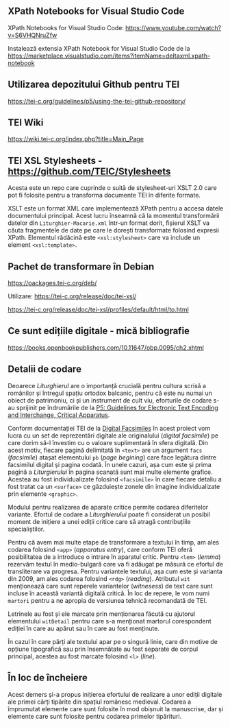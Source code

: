 ## XPath Notebooks for Visual Studio Code

XPath Notebooks for Visual Studio Code: https://www.youtube.com/watch?v=S6VHQNruZfw

Instalează extensia XPath Notebook for Visual Studio Code de la https://marketplace.visualstudio.com/items?itemName=deltaxml.xpath-notebook

## Utilizarea depozitului Github pentru TEI

https://tei-c.org/guidelines/p5/using-the-tei-github-repository/

## TEI Wiki

https://wiki.tei-c.org/index.php?title=Main_Page

## TEI XSL Stylesheets - https://github.com/TEIC/Stylesheets

Acesta este un repo care cuprinde o suită de stylesheet-uri XSLT 2.0 care pot fi folosite pentru a transforma documente TEI în diferite formate.

XSLT este un format XML care implementează XPath pentru a accesa datele documentului principal. Acest lucru înseamnă că la momentul transformării datelor din `Liturghier-Macarie.xml` într-un format dorit, fișierul XSLT va căuta fragmentele de date pe care le dorești transformate folosind expresii XPath. Elementul rădăcină este `<xsl:stylesheet>` care va include un element `<xsl:template>`.

## Pachet de transformare în Debian

https://packages.tei-c.org/deb/

Utilizare: https://tei-c.org/release/doc/tei-xsl/

https://tei-c.org/release/doc/tei-xsl/profiles/default/html/to.html

## Ce sunt edițiile digitale - mică bibliografie

https://books.openbookpublishers.com/10.11647/obp.0095/ch2.xhtml

## Detalii de codare

Deoarece *Liturghierul* are o importanță crucială pentru cultura scrisă a românilor și întregul spațiu ortodox balcanic, pentru că este nu numai un obiect de patrimoniu, ci și un instrument de cult viu, eforturile de codare s-au sprijinit pe îndrumările de la [P5: Guidelines for Electronic Text Encoding and Interchange, Critical Apparatus](https://www.tei-c.org/release/doc/tei-p5-doc/en/html/TC.html).

Conform documentației TEI de la [Digital Facsimiles](https://www.tei-c.org/release/doc/tei-p5-doc/en/html/PH.html#PHFAX) în acest proiect vom lucra cu un set de reprezentări digitale ale originalului (*digital facsimile*) pe care dorim să-l învestim cu o valoare suplimentară în sfera digitală.
Din acest motiv, fiecare pagină delimitată în `<text>` are un argument `facs` (*facsimile*) atașat elementului `pb` (*page begining*) care face legătura dintre facsimilul digital și pagina codată. În unele cazuri, așa cum este și prima pagină a *Liturgierului* în pagina scanată sunt mai multe elemente grafice. Acestea au fost individualizate folosind `<facsimile>` în care fiecare detaliu a fost tratat ca un `<surface>` ce găzduiește zonele din imagine individualizate prin elemente `<graphic>`.

Modulul pentru realizarea de aparate critice permite codarea diferitelor variante. Efortul de codare a *Liturghierului* poate fi considerat un posibil moment de inițiere a unei ediții critice care să atragă contribuțiile specialiștilor.

Pentru că avem mai multe etape de transformare a textului în timp, am ales codarea folosind `<app>` (*apparatus entry*), care conform TEI oferă posibilitatea de a introduce o intrare în aparatul critic. Pentru `<lem>` (*lemma*) rezervăm textul în medio-bulgară care va fi adăugat pe măsură ce efortul de transliterare va progresa. Pentru variantele textului, așa cum este și varianta din 2009, am ales codarea folosind `<rdg>` (*reading*). Atributul `wit` menționează care sunt reperele variantelor (*witnesess*) de text care sunt incluse în această variantă digitală critică. În loc de repere, le vom numi `martori` pentru a ne apropia de versiunea tehnică recomandată de TEI.

Letrinele au fost și ele marcate prin menționarea făcută cu ajutorul elementului `witDetail` pentru care s-a menționat martorul corespondent ediției în care au apărut sau în care au fost menținute.

În cazul în care părți ale textului apar pe o singură linie, care din motive de opțiune tipografică sau prin însemnătate au fost separate de corpul principal, acestea au fost marcate folosind `<l>` (*line*).

## În loc de încheiere

Acest demers și-a propus inițierea efortului de realizare a unor ediții digitale ale primei cărți tipărite din spațiul românesc medieval. Codarea a împrumutat elemente care sunt folosite în mod obișnuit la manuscrise, dar și elemente care sunt folosite pentru codarea primelor tipărituri.